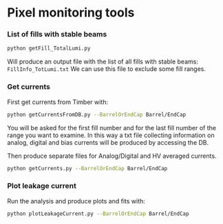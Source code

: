 # Pixel monitoring tools

### List of fills with stable beams
```bash
python getFill_TotalLumi.py
```

Will produce an output file with the list of all fills with stable beams: `FillInfo_TotLumi.txt`
We can use this file to exclude some fill ranges.

### Get currents

First get currents from Timber with:
```bash
python getCurrentsFromDB.py --BarrelOrEndCap Barrel/EndCap
```
You will be asked for the first fill number and for the last fill number of the range you want to examine. In this way a txt file collecting information on analog, digital and bias currents will be produced by accessing the DB.

Then produce separate files for Analog/Digital and HV averaged currents.
```bash
python getCurrents.py --BarrelOrEndCap Barrel/EndCap
```

### Plot leakage current
Run the analysis and produce plots and fits with:
```bash
python plotLeakageCurrent.py --BarrelOrEndCap Barrel/EndCap
```
